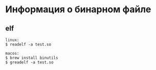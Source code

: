 # Информация о бинарном файле

## elf

```
linux: 
$ readelf -a test.so

macos:
$ brew install binutils
$ greadelf -a test.so
```
